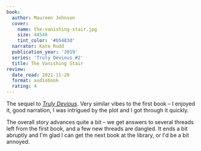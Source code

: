 ```yaml
---
book:
  author: Maureen Johnson
  cover:
    name: the-vanishing-stair.jpg
    size: 44546
    tint_color: '#b5483d'
  narrator: Kate Rudd
  publication_year: '2019'
  series: 'Truly Devious #2'
  title: The Vanishing Stair
review:
  date_read: 2021-11-20
  format: audiobook
  rating: 4
---
```


The sequel to [*Truly Devious*](/reviews/truly-devious/).
Very similar vibes to the first book – I enjoyed it, good narration, I was intrigued by the plot and I got through it quickly.

The overall story advances quite a bit – we get answers to several threads left from the first book, and a few new threads are dangled.
It ends a bit abruptly and I'm glad I can get the next book at the library, or I'd be a bit annoyed.